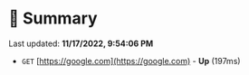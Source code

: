 # 📖 Summary
Last updated: **11/17/2022, 9:54:06 PM**

- `GET` [https://google.com](https://google.com) - **Up** (197ms)
